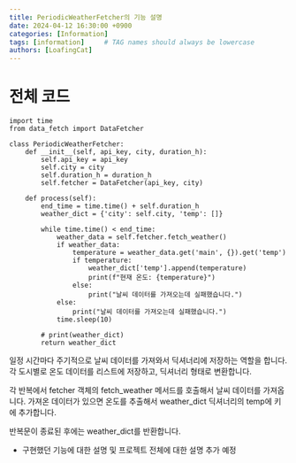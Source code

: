 ```yaml
---
title: PeriodicWeatherFetcher의 기능 설명
date: 2024-04-12 16:30:00 +0900
categories: [Information]
tags: [information]     # TAG names should always be lowercase
authors: [LoafingCat]
---
```


# 전체 코드

    import time
    from data_fetch import DataFetcher

    class PeriodicWeatherFetcher:
        def __init__(self, api_key, city, duration_h):
            self.api_key = api_key
            self.city = city
            self.duration_h = duration_h
            self.fetcher = DataFetcher(api_key, city)

        def process(self):
            end_time = time.time() + self.duration_h
            weather_dict = {'city': self.city, 'temp': []}
        
            while time.time() < end_time:
                weather_data = self.fetcher.fetch_weather()
                if weather_data:
                    temperature = weather_data.get('main', {}).get('temp')
                    if temperature:
                        weather_dict['temp'].append(temperature)
                        print(f"현재 온도: {temperature}")
                    else:
                        print("날씨 데이터를 가져오는데 실패했습니다.")
                else:
                    print("날씨 데이터를 가져오는데 실패했습니다.")
                time.sleep(10)
            
            # print(weather_dict)
            return weather_dict


일정 시간마다 주기적으로 날씨 데이터를 가져와서 딕셔너리에 저장하는 역할을 합니다. 각 도시별로 온도 데이터를 리스트에 저장하고, 딕셔너리 형태로 변환합니다.

각 반복에서 fetcher 객체의 fetch_weather 메서드를 호출해서 날씨 데이터를 가져옵니다. 가져온 데이터가 있으면 온도를 추출해서 weather_dict 딕셔너리의 temp에 키에 추가합니다.

반복문이 종료된 후에는 weather_dict를 반환합니다.

+ 구현했던 기능에 대한 설명 및 프로젝트 전체에 대한 설명 추가 예정